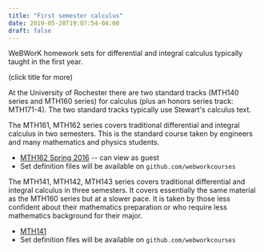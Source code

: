 ```yaml
---
title: "First semester calculus"
date: 2019-05-28T19:07:54-04:00
draft: false
---
```

WeBWorK homework sets for differential and integral calculus typically taught in the first year.

(click title for more)
<!--more-->

At the University of Rochester there are two standard tracks (MTH140 series and MTH160 series) for calculus (plus an honors series track: MTH171-4). The two standard tracks typically use Stewart's calculus text.

The MTH161, MTH162 series covers traditional differential and integral calculus in two semesters.  This is the standard course taken by engineers and many mathematics and physics students.

- [MTH162 Spring 2016](https://demo.webwork.rochester.edu/webwork2/spring16mth162demo/) -- can view as guest
- Set definition files will be available on `github.com/webworkcourses`



The MTH141, MTH142, MTH143 series covers traditional differential and integral calculus in three semesters.  It covers essentially the same material as the MTH160 series but at a slower pace.  It is taken by those less confident about their mathematics preparation or who require less mathematics background for their major. 

- [MTH141](https://demo.webwork.rochester.edu/webwork2/game_calc141/)
- Set definition files will be available on `github.com/webworkcourses`





